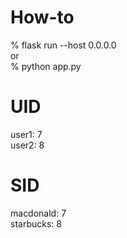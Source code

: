 # How-to
% flask run --host 0.0.0.0  
or  
% python app.py  

# UID
user1: 7  
user2: 8  

# SID
macdonald: 7  
starbucks: 8  